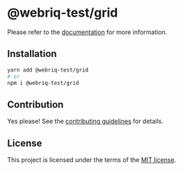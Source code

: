 # @webriq-test/grid

Please refer to the [documentation](https://stackshift-ui.webriq.com/docs/components/grid) for more information.

## Installation

```sh
yarn add @webriq-test/grid
# or
npm i @webriq-test/grid
```

## Contribution

Yes please! See the
[contributing guidelines](https://github.com/stackshift-ui/components/master/CONTRIBUTING.md)
for details.

## License

This project is licensed under the terms of the
[MIT license](https://github.com/stackshift-ui/components/master/LICENSE).
